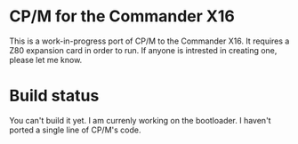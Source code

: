 # CP/M for the Commander X16
This is a work-in-progress port of CP/M to the Commander X16. It requires a Z80 expansion card in order to run. If anyone is intrested in creating one, please let me know.

# Build status
You can't build it yet. I am currenly working on the bootloader. I haven't ported a single line of CP/M's code.

